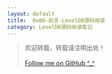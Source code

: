 ```yaml
---
layout: default
title:  0x00-前言-LevelDB源码阅读
category: LevelDB源码阅读笔记
---
```


> 欢迎转载，转载请注明出处！<br><br>
> [Follow me on GitHub ^\_^](http://github.com/KevinsBobo/)

